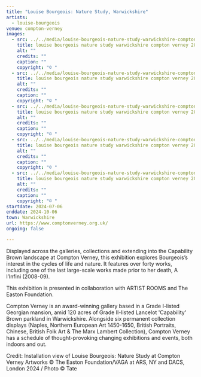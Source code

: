 ```yaml
---
title: "Louise Bourgeois: Nature Study, Warwickshire"
artists:
  - louise-bourgeois
venue: compton-verney
images:
  - src: ../../media/louise-bourgeois-nature-study-warwickshire-compton-verney-2024-07-06-0.webp
    title: louise bourgeois nature study warwickshire compton verney 2024 07 06 0
    alt: ""
    credits: ""
    caption: ""
    copyright: "© "
  - src: ../../media/louise-bourgeois-nature-study-warwickshire-compton-verney-2024-07-06-1.webp
    title: louise bourgeois nature study warwickshire compton verney 2024 07 06 1
    alt: ""
    credits: ""
    caption: ""
    copyright: "© "
  - src: ../../media/louise-bourgeois-nature-study-warwickshire-compton-verney-2024-07-06-2.webp
    title: louise bourgeois nature study warwickshire compton verney 2024 07 06 2
    alt: ""
    credits: ""
    caption: ""
    copyright: "© "
  - src: ../../media/louise-bourgeois-nature-study-warwickshire-compton-verney-2024-07-06-3.webp
    title: louise bourgeois nature study warwickshire compton verney 2024 07 06 3
    alt: ""
    credits: ""
    caption: ""
    copyright: "© "
  - src: ../../media/louise-bourgeois-nature-study-warwickshire-compton-verney-2024-07-06-4.webp
    title: louise bourgeois nature study warwickshire compton verney 2024 07 06 4
    alt: ""
    credits: ""
    caption: ""
    copyright: "© "
startdate: 2024-07-06
enddate: 2024-10-06
town: Warwickshire
url: https://www.comptonverney.org.uk/
ongoing: false

---
```


Displayed across the galleries, collections and extending into the Capability Brown landscape at Compton Verney, this exhibition explores Bourgeois’s interest in the cycles of life and nature. It features over forty works, including one of the last large-scale works made prior to her death, A l’Infini (2008-09).

This exhibition is presented in collaboration with ARTIST ROOMS and The Easton Foundation.

Compton Verney is an award-winning gallery based in a Grade I-listed Georgian mansion, amid 120 acres of Grade II-listed Lancelot 'Capability' Brown parkland in Warwickshire. Alongside six permanent collection displays (Naples, Northern European Art 1450-1650, British Portraits, Chinese, British Folk Art & The Marx Lambert Collection), Compton Verney has a schedule of thought-provoking changing exhibitions and events, both indoors and out.

Credit: Installation view of Louise Bourgeois: Nature Study at Compton Verney
Artworks © The Easton Foundation/VAGA at ARS, NY and DACS, London 2024 / Photo © Tate